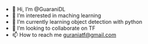 - 👋 Hi, I’m @GuaraniDL
- 👀 I’m interested in maching learning
- 🌱 I’m currently learning object detection with python
- 💞️ I’m looking to collaborate on TF
- 📫 How to reach me  guraniatf@gmail.com

<!---
GuaraniDL/GuaraniDL is a ✨ special ✨ repository because its `README.md` (this file) appears on your GitHub profile.
You can click the Preview link to take a look at your changes.
--->
